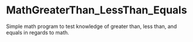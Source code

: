 # MathGreaterThan_LessThan_Equals
Simple math program to test knowledge of greater than, less than, and equals in regards to math.
